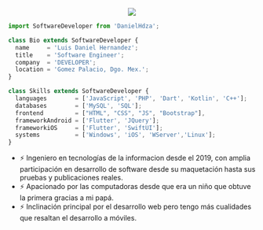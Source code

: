 

<p align="center">
  <img src="https://i.imgur.com/d8Tw1FC.png" />
</p>

```js
import SoftwareDeveloper from 'DanielHdza';

class Bio extends SoftwareDeveloper {
  name     = 'Luis Daniel Hernandez';
  title    = 'Software Engineer';
  company  = 'DEVELOPER';
  location = 'Gomez Palacio, Dgo. Mex.';
}

class Skills extends SoftwareDeveloper {
  languages        = ['JavaScript', 'PHP', 'Dart', 'Kotlin', 'C++'];
  databases        = ['MySQL', 'SQL'];
  frontend         = ["HTML", "CSS", "JS", "Bootstrap"],
  frameworkAndroid = ['Flutter', 'JQuery'];
  frameworkiOS     = ['Flutter', 'SwiftUI'];
  systems          = ['Windows', 'iOS', 'WServer','Linux'];
}
```
- ⚡ Ingeniero en tecnologías de la informacion desde el 2019, con amplia participación en desarrollo de software desde su maquetación hasta sus pruebas y publicaciones reales.
- ⚡ Apacionado por las computadoras desde que era un niño que obtuve la primera gracias a mi papá.
- ⚡ Inclinación principal por el desarrollo web pero tengo más cualidades que resaltan el desarrollo a móviles.
